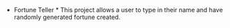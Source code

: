 * Fortune Teller *
This project allows a user to type in their name and have randomly generated fortune created.